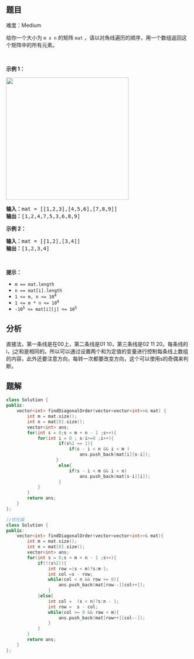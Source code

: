 
## 题目
难度：Medium
<p>给你一个大小为 <code>m x n</code> 的矩阵 <code>mat</code> ，请以对角线遍历的顺序，用一个数组返回这个矩阵中的所有元素。</p>

<p>&nbsp;</p>

<p><strong>示例 1：</strong></p>
<img alt="" src="https://assets.leetcode.com/uploads/2021/04/10/diag1-grid.jpg" style="width: 334px; height: 334px;" />
<pre>
<strong>输入：</strong>mat = [[1,2,3],[4,5,6],[7,8,9]]
<strong>输出：</strong>[1,2,4,7,5,3,6,8,9]
</pre>

<p><strong>示例 2：</strong></p>

<pre>
<strong>输入：</strong>mat = [[1,2],[3,4]]
<strong>输出：</strong>[1,2,3,4]
</pre>

<p>&nbsp;</p>

<p><strong>提示：</strong></p>

<ul>
	<li><code>m == mat.length</code></li>
	<li><code>n == mat[i].length</code></li>
	<li><code>1 &lt;= m, n &lt;= 10<sup>4</sup></code></li>
	<li><code>1 &lt;= m * n &lt;= 10<sup>4</sup></code></li>
	<li><code>-10<sup>5</sup> &lt;= mat[i][j] &lt;= 10<sup>5</sup></code></li>
</ul>

## 分析
直接法，第一条线是在00上，第二条线是01 10，第三条线是02 11 20。每条线的i，j之和是相同的。所以可以通过设置两个和为定值的变量进行控制每条线上数组的内容，此外还要注意方向，每转一次都要改变方向，这个可以使用s的奇偶来判断。
## 题解
```cpp
class Solution {
public:
    vector<int> findDiagonalOrder(vector<vector<int>>& mat) {
        int m = mat.size();
        int n = mat[0].size();
        vector<int> ans;
        for(int s = 0;s < m + n - 1 ;s++){
            for(int i = 0 ; s-i>=0 ;i++){
                    if(s%2 == 1){
                        if(s - i < n && i < m )
                            ans.push_back(mat[i][s-i]);
                   }
                    else{
                        if(s - i < m && i < n)
                            ans.push_back(mat[s-i][i]);
                    }
            }
        }
        return ans;
    }
};

//优化版
class Solution {
public:
    vector<int> findDiagonalOrder(vector<vector<int>>& mat){
        int m = mat.size();
        int n = mat[0].size();
        vector<int> ans;
        for(int s = 0;s < m + n - 1 ;s++){
            if(!(s%2)){
                int row =(s < m)?s:m-1;
                int col =s - row;
                while(col < n && row >= 0){
                    ans.push_back(mat[row--][col++]);
                }
            }else{
                int col =  (s < n)?s:n - 1;
                int row =  s - col;
                while(col >= 0 && row < m){
                    ans.push_back(mat[row++][col--]);
                }
            }
        }
        return ans;
    }
};
```
